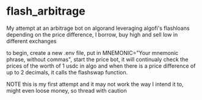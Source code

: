 # flash_arbitrage

My attempt at an arbitrage bot on algorand leveraging algofi's flashloans
depending on the price difference, I borrow, buy high and sell low in different exchanges

to begin, create a new .env file, put in MNEMONIC="Your mnemonic phrase, without commas",
start the price bot, it will continualy check the prices of the worth of 1 usdc in algo and when there is a price difference of up to 2 decimals, 
it calls the flashswap function.

NOTE this is my first attempt and it may not work the way I intend it to, might even loose money, so thread with caution
